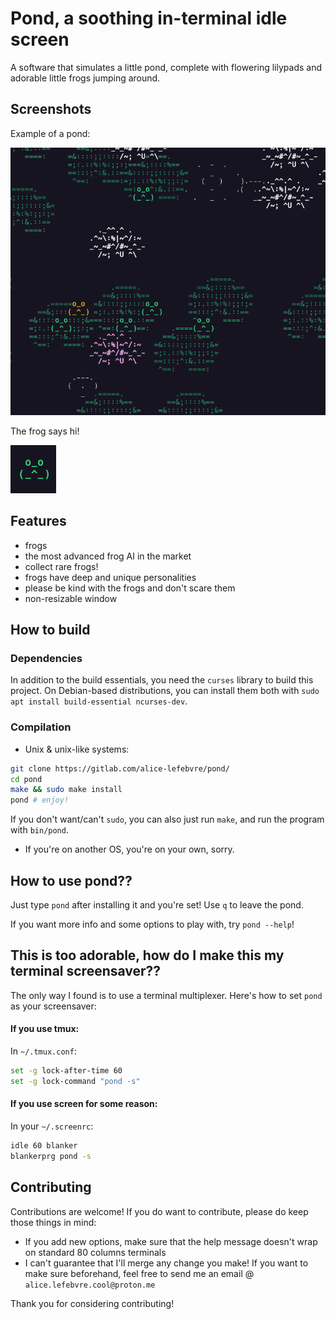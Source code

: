 # Pond, a soothing in-terminal idle screen
A software that simulates a little pond, complete with flowering lilypads and adorable little frogs jumping around.

## Screenshots
Example of a pond:

![pond](images/pond.png)

The frog says hi!

![frog](images/frog.png)

## Features
- frogs
- the most advanced frog AI in the market
- collect rare frogs!
- frogs have deep and unique personalities
- please be kind with the frogs and don't scare them
- non-resizable window

## How to build

### Dependencies
In addition to the build essentials, you need the `curses` library to build this project. On Debian-based distributions, you can install them both with `sudo apt install build-essential ncurses-dev`.

### Compilation
- Unix & unix-like systems:

```bash
git clone https://gitlab.com/alice-lefebvre/pond/
cd pond
make && sudo make install
pond # enjoy!
```

If you don't want/can't `sudo`, you can also just run `make`, and run the program with `bin/pond`.

- If you're on another OS, you're on your own, sorry.

## How to use pond??
Just type `pond` after installing it and you're set! Use `q` to leave the pond.

If you want more info and some options to play with, try `pond --help`!

## This is too adorable, how do I make this my terminal screensaver??
The only way I found is to use a terminal multiplexer. Here's how to set `pond` as your screensaver:

#### If you use tmux:
In `~/.tmux.conf`: 

```bash
set -g lock-after-time 60
set -g lock-command "pond -s"
```

#### If you use screen for some reason:
In your `~/.screenrc`:

```bash
idle 60 blanker
blankerprg pond -s
```

## Contributing
Contributions are welcome! If you do want to contribute, please do keep those things in mind:
- If you add new options, make sure that the help message doesn't wrap on standard 80 columns terminals
- I can't guarantee that I'll merge any change you make! If you want to make sure beforehand, feel free to send me an email @ `alice.lefebvre.cool@proton.me`

Thank you for considering contributing!

